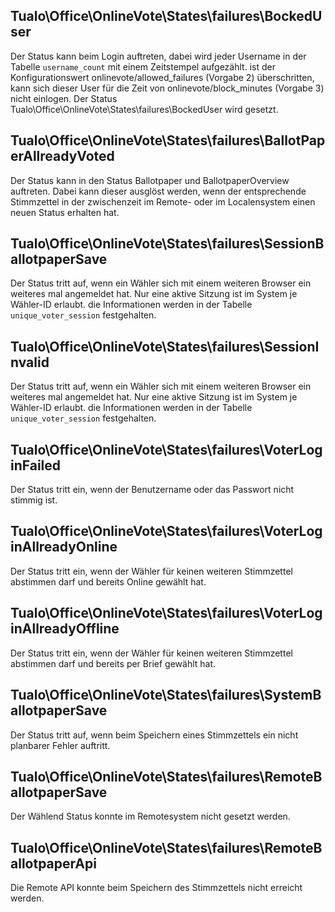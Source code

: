 ## Tualo\Office\OnlineVote\States\failures\BockedUser

Der Status kann beim Login auftreten, dabei wird jeder 
Username in der Tabelle `username_count` mit einem 
Zeitstempel aufgezählt. ist der Konfigurationswert 
onlinevote/allowed_failures (Vorgabe 2) überschritten,
kann sich dieser User für die Zeit von 
onlinevote/block_minutes (Vorgabe 3) nicht einlogen.
Der Status Tualo\Office\OnlineVote\States\failures\BockedUser 
wird gesetzt.

## Tualo\Office\OnlineVote\States\failures\BallotPaperAllreadyVoted

Der Status kann in den Status Ballotpaper und BallotpaperOverview 
auftreten. Dabei kann dieser ausglöst werden, wenn der 
entsprechende Stimmzettel in der zwischenzeit im Remote- oder im 
Localensystem einen neuen Status erhalten hat.

## Tualo\Office\OnlineVote\States\failures\SessionBallotpaperSave

Der Status tritt auf, wenn ein Wähler sich mit einem weiteren 
Browser ein weiteres mal angemeldet hat. Nur eine aktive Sitzung 
ist im System je Wähler-ID erlaubt. die Informationen werden in der 
Tabelle `unique_voter_session` festgehalten.

## Tualo\Office\OnlineVote\States\failures\SessionInvalid

Der Status tritt auf, wenn ein Wähler sich mit einem weiteren 
Browser ein weiteres mal angemeldet hat. Nur eine aktive Sitzung 
ist im System je Wähler-ID erlaubt. die Informationen werden in der 
Tabelle `unique_voter_session` festgehalten.

## Tualo\Office\OnlineVote\States\failures\VoterLoginFailed

Der Status tritt ein, wenn der Benutzername oder das Passwort 
nicht stimmig ist.

## Tualo\Office\OnlineVote\States\failures\VoterLoginAllreadyOnline

Der Status tritt ein, wenn der Wähler für keinen weiteren Stimmzettel 
abstimmen darf und bereits Online gewählt hat.

## Tualo\Office\OnlineVote\States\failures\VoterLoginAllreadyOffline

Der Status tritt ein, wenn der Wähler für keinen weiteren Stimmzettel 
abstimmen darf und bereits per Brief gewählt hat.

## Tualo\Office\OnlineVote\States\failures\SystemBallotpaperSave

Der Status tritt auf, wenn beim Speichern eines Stimmzettels ein 
nicht planbarer Fehler auftritt.

## Tualo\Office\OnlineVote\States\failures\RemoteBallotpaperSave

Der Wählend Status konnte im Remotesystem nicht gesetzt werden.

## Tualo\Office\OnlineVote\States\failures\RemoteBallotpaperApi

Die Remote API konnte beim Speichern des Stimmzettels nicht 
erreicht werden.
